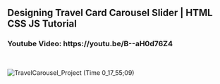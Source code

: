 <h2>
  Designing Travel Card Carousel Slider | HTML CSS JS Tutorial
</h2>

<h3>
Youtube Video: https://youtu.be/B--aH0d76Z4
</h3>

</br>

![TravelCarousel_Project (Time 0_17_55;09)](https://github.com/academynet/Travel-Card-Carousel-Slider/assets/139820934/c387a793-bc19-4d19-ac83-1403375f4c46)

